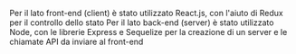 Per il lato front-end (client) è stato utilizzato React.js, con l'aiuto di Redux per il controllo dello stato
Per il lato back-end (server) è stato utilizzato Node, con le librerie Express e Sequelize per la creazione di un server e le chiamate API da inviare al front-end
